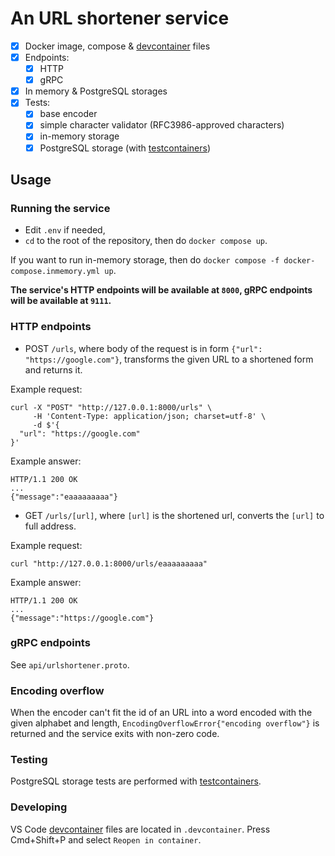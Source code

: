 # An URL shortener service

- [x] Docker image, compose & [devcontainer](https://containers.dev) files
- [x] Endpoints:
  - [x] HTTP
  - [x] gRPC
- [x] In memory & PostgreSQL storages
- [x] Tests:
    - [x] base encoder
    - [x] simple character validator (RFC3986-approved characters)
    - [x] in-memory storage
    - [x] PostgreSQL storage (with [testcontainers](https://golang.testcontainers.org))

## Usage

### Running the service

- Edit `.env` if needed,
- `cd` to the root of the repository, then do `docker compose up`.

If you want to run in-memory storage, then do `docker compose -f docker-compose.inmemory.yml up`.

**The service's HTTP endpoints will be available at `8000`, gRPC endpoints will be available at `9111`.**

### HTTP endpoints
- POST `/urls`, where body of the request is in form `{"url": "https://google.com"}`, transforms the given URL to a shortened form and returns it.

Example request:
```
curl -X "POST" "http://127.0.0.1:8000/urls" \
     -H 'Content-Type: application/json; charset=utf-8' \
     -d $'{
  "url": "https://google.com"
}'
```
Example answer:
```
HTTP/1.1 200 OK
...
{"message":"eaaaaaaaaa"}
```

- GET `/urls/[url]`, where `[url]` is the shortened url, converts the `[url]` to full address.

Example request:
```
curl "http://127.0.0.1:8000/urls/eaaaaaaaaa"
```

Example answer:
```
HTTP/1.1 200 OK
...
{"message":"https://google.com"}
```

### gRPC endpoints
See `api/urlshortener.proto`.

### Encoding overflow
When the encoder can't fit the id of an URL into a word encoded with the given alphabet and length, `EncodingOverflowError{"encoding overflow"}` is returned and the service exits with non-zero code.

### Testing
PostgreSQL storage tests are performed with [testcontainers](https://golang.testcontainers.org).

### Developing
VS Code [devcontainer](https://containers.dev) files are located in `.devcontainer`. Press Cmd+Shift+P and select `Reopen in container`.
